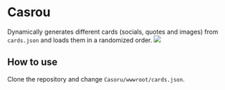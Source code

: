 # Casrou
Dynamically generates different cards (socials, quotes and images) from `cards.json` and loads them in a randomized order.
![](casrou.gif)

## How to use
Clone the repository and change `Casoru/wwwroot/cards.json`.
